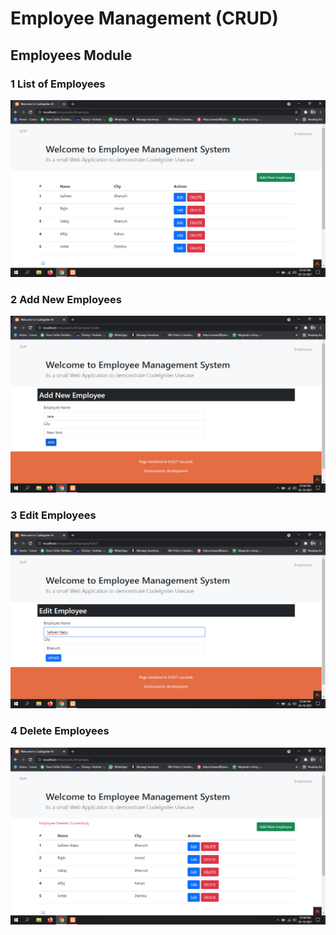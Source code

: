 # Employee Management (CRUD)

## Employees Module
### 1 List of Employees
![](screenshots/Emp_List.png)

### 2 Add New Employees
![](screenshots/Emp_New.png)

### 3 Edit Employees
![](screenshots/Emp_Edit.png)

### 4 Delete Employees
![](screenshots/Emp_Delete.png)


